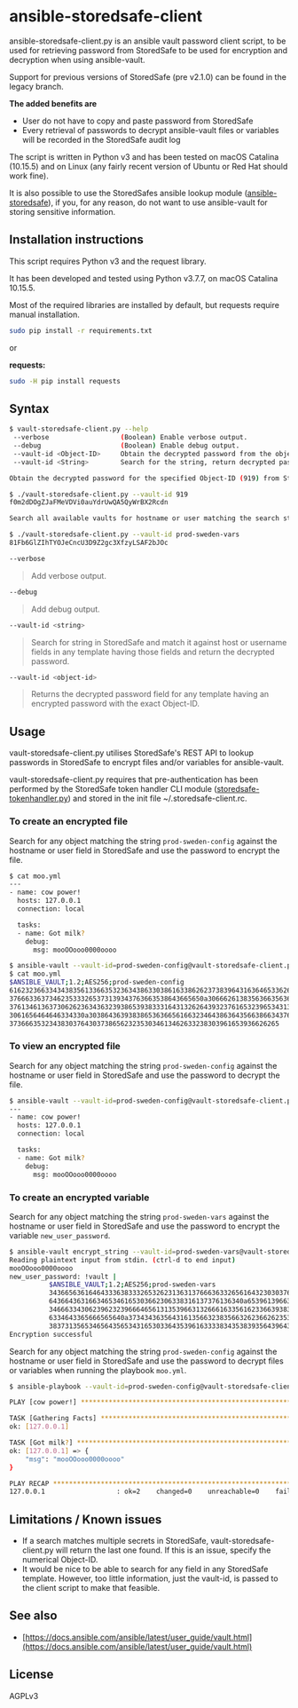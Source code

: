 # ansible-storedsafe-client

ansible-storedsafe-client.py is an ansible vault password client script, to be used for retrieving password from StoredSafe to be used for encryption and decryption when using ansible-vault.

Support for previous versions of StoredSafe (pre v2.1.0) can be found in the legacy branch.

**The added benefits are**

- User do not have to copy and paste password from StoredSafe
- Every retrieval of passwords to decrypt ansible-vault files or variables will be recorded in the StoredSafe audit log

The script is written in Python v3 and has been tested on macOS Catalina (10.15.5) and on Linux (any fairly recent version of Ubuntu or Red Hat should work fine).

It is also possible to use the StoredSafes ansible lookup module ([ansible-storedsafe](https://github.com/storedsafe/ansible-storedsafe)), if you, for any reason, do not want to use ansible-vault for storing sensitive information.

## Installation instructions

This script requires Python v3 and the request library.

It has been developed and tested using Python v3.7.7, on macOS Catalina 10.15.5.

Most of the required libraries are installed by default, but requests require manual installation.

```bash
sudo pip install -r requirements.txt
```

or

**requests:**

```bash
sudo -H pip install requests
```

## Syntax

```bash
$ vault-storedsafe-client.py --help
 --verbose                  (Boolean) Enable verbose output.
 --debug                    (Boolean) Enable debug output.
 --vault-id <Object-ID>     Obtain the decrypted password from the object with the matching Object-ID (exact match, integer).
 --vault-id <String>        Search for the string, return decrypted password field from last matching object.

Obtain the decrypted password for the specified Object-ID (919) from StoredSafe.

$ ./vault-storedsafe-client.py --vault-id 919
f0m2dDOgZJaFMeVDVi0auYdrUwQA5QyWrBX2Rcdn

Search all available vaults for hostname or user matching the search string and return decrypted password from last matching object.

$ ./vault-storedsafe-client.py --vault-id prod-sweden-vars
81Fb6GlZIhTYOJeCncU3D9Z2gc3XfzyLSAF2bJOc
```

```bash
--verbose
```

> Add verbose output.

```bash
--debug
```

> Add debug output.

```bash
--vault-id <string>
```

> Search for string in StoredSafe and match it against host or username fields in any template having those fields and return the decrypted password.

```bash
--vault-id <object-id>
```

> Returns the decrypted password field for any template having an encrypted password with the exact Object-ID.

## Usage

vault-storedsafe-client.py utilises StoredSafe's REST API to lookup passwords in StoredSafe to encrypt files and/or variables for ansible-vault.

vault-storedsafe-client.py requires that pre-authentication has been performed by the StoredSafe token handler CLI module ([storedsafe-tokenhandler.py](https://github.com/storedsafe/tokenhandler)) and stored in the init file ~/.storedsafe-client.rc.

### To create an encrypted file

Search for any object matching the string ```prod-sweden-config``` against the hostname or user field in StoredSafe and use the password to encrypt the file.

```bash
$ cat moo.yml
---
- name: cow power!
  hosts: 127.0.0.1
  connection: local

  tasks:
  - name: Got milk?
    debug:
      msg: mooOOooo0000oooo

$ ansible-vault --vault-id=prod-sweden-config@vault-storedsafe-client.py encrypt moo.yml
$ cat moo.yml
$ANSIBLE_VAULT;1.2;AES256;prod-sweden-config
61623236633434383561336635323634386330386163386262373839643163646533626663613761
3766633637346235333265373139343763663538643665650a306662613835636635636338326435
37613461363730626236343632393865393833316431326264393237616532396534313439353561
3061656464646334330a303864363938386536366561663234643863643566386634376431313530
37366635323438303764303738656232353034613462633238303961653936626265
```

### To view an encrypted file

Search for any object matching the string ```prod-sweden-config``` against the hostname or user field in StoredSafe and use the password to decrypt the file.

```bash
$ ansible-vault --vault-id=prod-sweden-config@vault-storedsafe-client.py view moo.yml
---
- name: cow power!
  hosts: 127.0.0.1
  connection: local

  tasks:
  - name: Got milk?
    debug:
      msg: mooOOooo0000oooo
```

### To create an encrypted variable

Search for any object matching the string ```prod-sweden-vars``` against the hostname or user field in StoredSafe and use the password to encrypt the variable ```new_user_password```.

```bash
$ ansible-vault encrypt_string --vault-id=prod-sweden-vars@vault-storedsafe-client.py --stdin-name 'new_user_password'
Reading plaintext input from stdin. (ctrl-d to end input)
mooOOooo0000oooo
new_user_password: !vault |
          $ANSIBLE_VAULT;1.2;AES256;prod-sweden-vars
          34366563616464333638333265326231363137666363326561643230303762376133656338373334
          6436643631663465346165303662306338316137376136340a653961396633613135613265336233
          34666334306239623239666465613135396631326661633561623366393839653833303361623363
          6334643365666565640a373434363564316135663238356632623662623535653538333365656536
          38373135653465643565343165303364353961633338343538393564396436663234
Encryption successful
```

Search for any object matching the string ```prod-sweden-config``` against the hostname or user field in StoredSafe and use the password to decrypt files or variables when running the playbook ```moo.yml```.

```bash
$ ansible-playbook --vault-id=prod-sweden-config@vault-storedsafe-client.py moo.yml

PLAY [cow power!] ***************************************************************

TASK [Gathering Facts] **********************************************************
ok: [127.0.0.1]

TASK [Got milk?] ****************************************************************
ok: [127.0.0.1] => {
    "msg": "mooOOooo0000oooo"
}

PLAY RECAP **********************************************************************
127.0.0.1                  : ok=2    changed=0    unreachable=0    failed=0    skipped=0    rescued=0    ignored=0
```

## Limitations / Known issues

- If a search matches multiple secrets in StoredSafe, vault-storedsafe-client.py will return the last one found. If this is an issue, specify the numerical Object-ID.
- It would be nice to be able to search for any field in any StoredSafe template. However, too little information, just the vault-id, is passed to the client script to make that feasible.

## See also

- [https://docs.ansible.com/ansible/latest/user_guide/vault.html](https://docs.ansible.com/ansible/latest/user_guide/vault.html)

## License

AGPLv3
